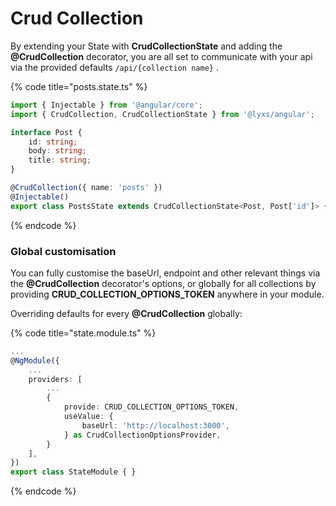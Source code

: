 # Crud Collection

By extending your State with **CrudCollectionState** and adding the **@CrudCollection** decorator, you are all set to communicate with your api via the provided defaults `/api/{collection name}` .

{% code title="posts.state.ts" %}
```typescript
import { Injectable } from '@angular/core';
import { CrudCollection, CrudCollectionState } from '@lyxs/angular';

interface Post {
    id: string;
    body: string;
    title: string;
}

@CrudCollection({ name: 'posts' })
@Injectable()
export class PostsState extends CrudCollectionState<Post, Post['id']> { }

```
{% endcode %}

### Global customisation

You can fully customise the baseUrl, endpoint and other relevant things via the **@CrudCollection** decorator's options, or globally for all collections by providing **CRUD\_COLLECTION\_OPTIONS\_TOKEN** anywhere in your module.

Overriding defaults for every **@CrudCollection** globally:

{% code title="state.module.ts" %}
```typescript
...
@NgModule({
    ...
    providers: [
        ...
        {
            provide: CRUD_COLLECTION_OPTIONS_TOKEN,
            useValue: {
                baseUrl: 'http://localhost:3000',
            } as CrudCollectionOptionsProvider,
        }
    ],
})
export class StateModule { }
```
{% endcode %}

